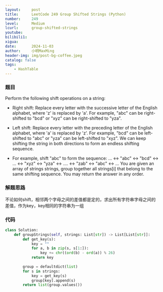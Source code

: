 ```yaml
---
layout:     post
title:      LeetCode 249 Group Shifted Strings (Python)
number:     249
level:      Medium
lcurl:      group-shifted-strings
youtube:    
bilibili1:  
xigua:      
date:       2024-11-03
author:     小明MaxMing
header-img: img/post-bg-coffee.jpeg
catalog: false
tags:
    - HashTable
---
```


### 题目

Perform the following shift operations on a string:

- Right shift: Replace every letter with the successive letter of the English alphabet, where 'z' is replaced by 'a'. For example, "abc" can be right-shifted to "bcd" or "xyz" can be right-shifted to "yza".
- Left shift: Replace every letter with the preceding letter of the English alphabet, where 'a' is replaced by 'z'. For example, "bcd" can be left-shifted to "abc" or "yza" can be left-shifted to "xyz".
We can keep shifting the string in both directions to form an endless shifting sequence.

- For example, shift "abc" to form the sequence: ... <-> "abc" <-> "bcd" <-> ... <-> "xyz" <-> "yza" <-> .... <-> "zab" <-> "abc" <-> ...
You are given an array of strings strings, group together all strings[i] that belong to the same shifting sequence. You may return the answer in any order.

### 解题思路

不论如何shift，相邻两个字母之间的差值都是定的，求出所有字符串字母之间的差值，作为key，key相同的字符串为一组

### 代码
```python
class Solution:
    def groupStrings(self, strings: List[str]) -> List[List[str]]:
        def get_key(s):
            key = ""
            for a, b in zip(s, s[1:]):
                key += chr((ord(b) - ord(a)) % 26)
            return key
        
        group = defaultdict(list)
        for s in strings:
            key = get_key(s)
            group[key].append(s)
        return list(group.values())
```
